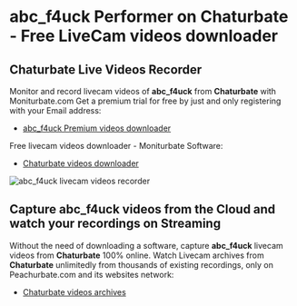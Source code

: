 # abc_f4uck Performer on Chaturbate - Free LiveCam videos downloader

## Chaturbate Live Videos Recorder

Monitor and record livecam videos of **abc_f4uck** from **Chaturbate** with Moniturbate.com
Get a premium trial for free by just and only registering with your Email address:
* [abc_f4uck Premium videos downloader](https://moniturbate.com/request-demo-licence-key.html)

Free livecam videos downloader - Moniturbate Software:
* [Chaturbate videos downloader](https://moniturbate.com/moniturbate-download-software.html)

![abc_f4uck livecam videos recorder](https://peachurnet.com/templates/moniturbate-software.png)


## Capture abc_f4uck videos from the Cloud and watch your recordings on Streaming

Without the need of downloading a software, capture **abc_f4uck** livecam videos from **Chaturbate** 100% online.
Watch Livecam archives from **Chaturbate** unlimitedly from thousands of existing recordings, only on Peachurbate.com and its websites network:
* [Chaturbate videos archives](https://peachurnet.com/)